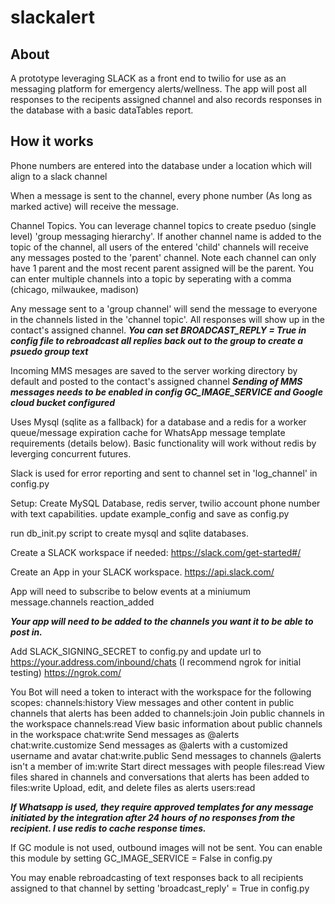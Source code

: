 # slackalert

## About
A prototype leveraging SLACK as a front end to twilio for use as an messaging platform for emergency alerts/wellness. The app will post all responses to the recipents assigned channel and also records responses in the database with a basic dataTables report.

## How it works
Phone numbers are entered into the  database under a location which will align to a slack channel

When a message is sent to the channel, every phone number (As long as marked active) will receive the message.

Channel Topics. You can leverage channel topics to create pseduo (single level) 'group messaging hierarchy'. If another channel name is added to the topic of the channel, all users of the entered 'child' channels will receive any messages posted to the 'parent' channel. Note each channel can only have 1 parent and the most recent parent assigned will be the parent. You can enter multiple channels into a topic by seperating with a comma (chicago, milwaukee, madison)

Any message sent to a 'group channel' will send the message to everyone in the channels listed in the 'channel topic'.
All responses will show up in the contact's assigned channel.
***You can set BROADCAST_REPLY = True in config file to rebroadcast all replies back out to the group to create a psuedo group text***

Incoming MMS mesages are saved to the server working directory by default and posted to the contact's assigned channel
***Sending of MMS messages needs to be enabled in config GC_IMAGE_SERVICE and Google cloud bucket configured***

Uses Mysql (sqlite as a fallback) for a database and a redis for a worker queue/message expiration cache for WhatsApp message template requirements (details below). Basic functionality will work without redis by leverging concurrent futures.

Slack is used for error reporting and sent to channel set in 'log_channel' in config.py 

Setup:
Create MySQL Database, redis server, twilio account phone number with text capabilities.
update example_config and save as config.py

run db_init.py script to create mysql and sqlite databases.

Create a SLACK workspace if needed: https://slack.com/get-started#/

Create an App in your SLACK workspace. https://api.slack.com/

App will need to subscribe to below events at a miniumum
message.channels
reaction_added

***Your app will need to be added to the channels you want it to be able to post in.***

Add SLACK_SIGNING_SECRET to config.py and update url to https://your.address.com/inbound/chats
(I recommend ngrok for initial testing) https://ngrok.com/

You Bot will need a token to interact with the workspace for the following scopes:
channels:history View messages and other content in public channels that alerts has been added to
channels:join Join public channels in the workspace
channels:read View basic information about public channels in the workspace
chat:write Send messages as @alerts
chat:write.customize Send messages as @alerts with a customized username and avatar
chat:write.public Send messages to channels @alerts isn't a member of
im:write Start direct messages with people
files:read View files shared in channels and conversations that alerts has been added to
files:write Upload, edit, and delete files as alerts
users:read

***If Whatsapp is used, they require approved templates for any message initiated by the integration after 24 hours of no responses from the recipient. I use redis to cache response times.***

If GC module is not used, outbound images will not be sent. You can enable this module by setting GC_IMAGE_SERVICE = False in config.py

You may enable rebroadcasting of text responses back to all recipients assigned to that channel by setting 'broadcast_reply' = True in config.py



